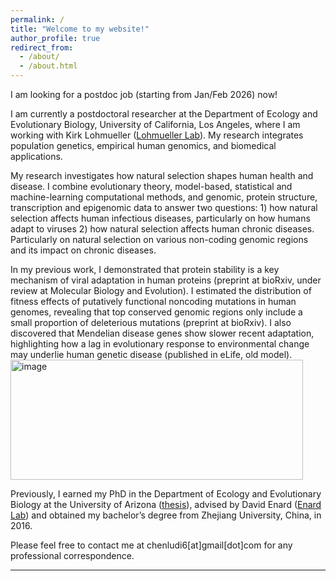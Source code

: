 ```yaml
---
permalink: /
title: "Welcome to my website!"
author_profile: true
redirect_from: 
  - /about/
  - /about.html
---
```

I am looking for a postdoc job (starting from Jan/Feb 2026) now!

I am currently a postdoctoral researcher at the Department of Ecology and Evolutionary Biology, University of California, Los Angeles, where I am working with Kirk Lohmueller ([Lohmueller Lab](https://lohmueller.eeb.ucla.edu/people/)). My research integrates population genetics, empirical human genomics, and biomedical applications.

My research investigates how natural selection shapes human health and disease. I combine evolutionary theory, model-based, statistical and machine-learning computational methods, and genomic, protein structure, transcription and epigenomic data to answer two questions: 1) how natural selection affects human infectious diseases, particularly on how humans adapt to viruses 2) how natural selection affects human chronic diseases. Particularly on natural selection on various non-coding genomic regions and its impact on chronic diseases. 

In my previous work, I demonstrated that protein stability is a key mechanism of viral adaptation in human proteins (preprint at bioRxiv, under review at Molecular Biology and Evolution). I estimated the distribution of fitness effects of putatively functional noncoding mutations in human genomes, revealing that top conserved genomic regions only include a small proportion of deleterious mutations (preprint at bioRxiv). I also discovered that Mendelian disease genes show slower recent adaptation, highlighting how a lag in evolutionary response to environmental change may underlie human genetic disease (published in eLife, old model).
<img width="468" height="192" alt="image" src="https://github.com/user-attachments/assets/4f1036ed-097b-467d-b680-9193cd4b1f7a" />


Previously, I earned my PhD in the Department of Ecology and Evolutionary Biology at the University of Arizona ([thesis](http://chenludi.github.io/files/2023_ChenluDi_phdthesis.pdf)), advised by David Enard ([Enard Lab](https://enardlab.com/)) and obtained my bachelor’s degree from Zhejiang University, China, in 2016. 

Please feel free to contact me at chenludi6[at]gmail[dot]com for any professional correspondence.

------

